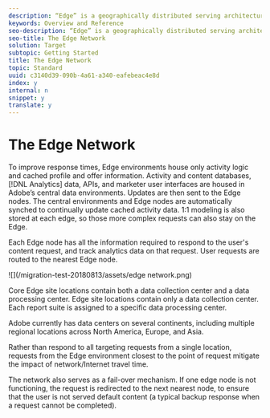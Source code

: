```yaml
---
description: “Edge” is a geographically distributed serving architecture that ensures optimum response times for end-users requesting content, regardless of where they are located around the globe.
keywords: Overview and Reference
seo-description: “Edge” is a geographically distributed serving architecture that ensures optimum response times for end-users requesting content, regardless of where they are located around the globe.
seo-title: The Edge Network
solution: Target
subtopic: Getting Started
title: The Edge Network
topic: Standard
uuid: c3140d39-090b-4a61-a340-eafebeac4e8d
index: y
internal: n
snippet: y
translate: y
---
```


# The Edge Network

To improve response times, Edge environments house only activity logic and cached profile and offer information. Activity and content databases, [!DNL  Analytics] data, APIs, and marketer user interfaces are housed in Adobe’s central data environments. Updates are then sent to the Edge nodes. The central environments and Edge nodes are automatically synched to continually update cached activity data. 1:1 modeling is also stored at each edge, so those more complex requests can also stay on the Edge. 

Each Edge node has all the information required to respond to the user's content request, and track analytics data on that request. User requests are routed to the nearest Edge node. 

![](/migration-test-20180813/assets/edge network.png) 

Core Edge site locations contain both a data collection center and a data processing center. Edge site locations contain only a data collection center. Each report suite is assigned to a specific data processing center. 

Adobe currently has data centers on several continents, including multiple regional locations across North America, Europe, and Asia. 

Rather than respond to all targeting requests from a single location, requests from the Edge environment closest to the point of request mitigate the impact of network/Internet travel time. 

The network also serves as a fail-over mechanism. If one edge node is not functioning, the request is redirected to the next nearest node, to ensure that the user is not served default content (a typical backup response when a request cannot be completed). 

